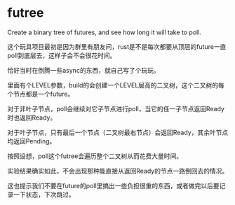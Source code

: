# futree
Create a binary tree of futures, and see how long it will take to poll.

这个玩具项目最初是因为群里有朋友问，rust是不是每次都要从顶层的future一直poll到底层去，这样子会不会很花时间。

恰好当时在倒腾一些async的东西，就自己写了个玩玩。

里面有个LEVEL参数，build的会创建一个LEVEL层高的二叉树，这个二叉树的每个节点都是一个future。

对于非叶子节点，poll会继续对它子节点进行poll，当它的任一子节点返回Ready时也返回Ready。

对于叶子节点，只有最后一个节点（二叉树最右节点）会返回Ready，其余叶节点均返回Pending。

按照设想，poll这个futree会遍历整个二叉树从而花费大量时间。

实验结果确实如此，不会出现那种能直接从返回Ready的节点一路倒回去的情况。

这也提示我们不要在future的poll里搞出一些负担很重的东西，或者做完以后要记录一下状态，下次跳过。
